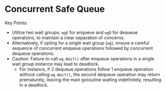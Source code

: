 # Concurrent Safe Queue

Key Points:
- Utilize two wait groups, `wgE` for enqueue and `wgD` for dequeue operations, to maintain a clear separation of concerns.
- Alternatively, if opting for a single wait group (`wg`), ensure a careful sequence of concurrent enqueue operations followed by concurrent dequeue operations.
- Caution: Failure to call `wg.Wait()` after enqueue operations in a single wait group instance may lead to deadlock.
  - For instance, if 2 dequeue operations follow 1 enqueue operation without calling `wg.Wait()`, the second dequeue operation may return prematurely, leaving the main goroutine waiting indefinitely, resulting in a deadlock.
